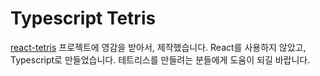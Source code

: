 # Typescript Tetris

[react-tetris][react-tetris-link] 프로젝트에 영감을 받아서, 제작했습니다.
React를 사용하지 않았고, Typescript로 만들었습니다.
테트리스를 만들려는 분들에게 도움이 되길 바랍니다.

[react-tetris-link]: https://github.com/chvin/react-tetris